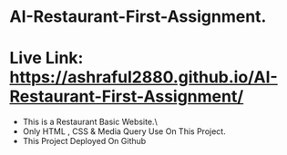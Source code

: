 # AI-Restaurant-First-Assignment.
# Live Link: https://ashraful2880.github.io/AI-Restaurant-First-Assignment/
* This is a Restaurant Basic Website.\
* Only HTML , CSS & Media Query Use On This Project.
* This Project Deployed On Github
